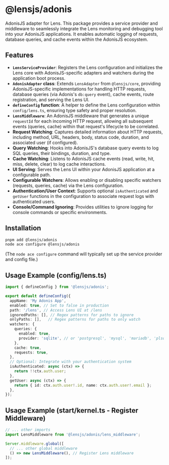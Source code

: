 # @lensjs/adonis

AdonisJS adapter for Lens. This package provides a service provider and middleware to seamlessly integrate the Lens monitoring and debugging tool into your AdonisJS applications. It enables automatic logging of requests, database queries, and cache events within the AdonisJS ecosystem.

## Features

*   **`LensServiceProvider`**: Registers the Lens configuration and initializes the Lens core with AdonisJS-specific adapters and watchers during the application boot process.
*   **`AdonisAdapter` class**: Extends `LensAdapter` from `@lensjs/core`, providing AdonisJS-specific implementations for handling HTTP requests, database queries (via Adonis's `db:query` event), cache events, route registration, and serving the Lens UI.
*   **`defineConfig` function**: A helper to define the Lens configuration within `config/lens.ts`, ensuring type safety and proper resolution.
*   **`LensMiddleware`**: An AdonisJS middleware that generates a unique `requestId` for each incoming HTTP request, allowing all subsequent events (queries, cache) within that request's lifecycle to be correlated.
*   **Request Watching**: Captures detailed information about HTTP requests, including method, URL, headers, body, status code, duration, and associated user (if configured).
*   **Query Watching**: Hooks into AdonisJS's database query events to log SQL queries, their bindings, duration, and type.
*   **Cache Watching**: Listens to AdonisJS cache events (read, write, hit, miss, delete, clear) to log cache interactions.
*   **UI Serving**: Serves the Lens UI within your AdonisJS application at a configurable path.
*   **Configurable Watchers**: Allows enabling or disabling specific watchers (requests, queries, cache) via the Lens configuration.
*   **Authentication/User Context**: Supports optional `isAuthenticated` and `getUser` functions in the configuration to associate request logs with authenticated users.
*   **Console/Command Ignoring**: Provides utilities to ignore logging for console commands or specific environments.

## Installation

```bash
pnpm add @lensjs/adonis
node ace configure @lensjs/adonis
```
(The `node ace configure` command will typically set up the service provider and config file.)

## Usage Example (config/lens.ts)

```typescript
import { defineConfig } from '@lensjs/adonis';

export default defineConfig({
  appName: 'My Adonis App',
  enabled: true, // Set to false in production
  path: '/lens', // Access Lens UI at /lens
  ignoredPaths: [], // Regex patterns for paths to ignore
  onlyPaths: [],   // Regex patterns for paths to only watch
  watchers: {
    queries: {
      enabled: true,
      provider: 'sqlite', // or 'postgresql', 'mysql', 'mariadb', 'plsql', 'transactsql'
    },
    cache: true,
    requests: true,
  },
  // Optional: Integrate with your authentication system
  isAuthenticated: async (ctx) => {
    return !!ctx.auth.user;
  },
  getUser: async (ctx) => {
    return { id: ctx.auth.user!.id, name: ctx.auth.user!.email };
  },
});
```

## Usage Example (start/kernel.ts - Register Middleware)

```typescript
// ... other imports
import LensMiddleware from '@lensjs/adonis/lens_middleware';

Server.middleware.global([
  // ... other global middleware
  () => new LensMiddleware(), // Register Lens middleware
]);
```
